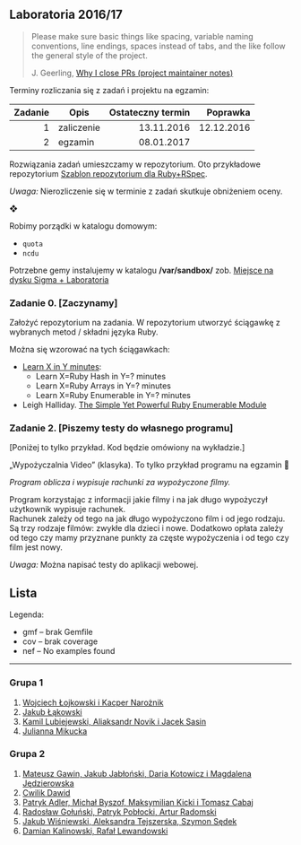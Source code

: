 ## Laboratoria  2016/17

> Please make sure basic things like spacing, variable naming conventions, line endings, spaces instead of tabs, and the like follow the general style of the project. 
>
> J. Geerling, [Why I close PRs (project maintainer notes)](http://www.jeffgeerling.com/blog/2016/why-i-close-prs-oss-project-maintainer-notes)

Terminy rozliczania się z zadań i projektu na egzamin:

| Zadanie | Opis       | Ostateczny termin | Poprawka   |
|--------:|----------- |------------------:| ----------:|
| 1       | zaliczenie | 13.11.2016        | 12.12.2016 |
| 2       | egzamin    | 08.01.2017        |            |

Rozwiązania zadań umieszczamy w repozytorium. Oto przykładowe repozytorium
[Szablon repozytorium dla Ruby+RSpec](https://github.com/egzamin/solutions-tar).

*Uwaga:*  Nierozliczenie się w terminie z zadań skutkuje obniżeniem oceny.

❖

Robimy porządki w katalogu domowym:

* `quota`
* `ncdu`

Potrzebne gemy instalujemy w katalogu **/var/sandbox/**  zob.
[Miejsce na dysku Sigma + Laboratoria](https://inf.ug.edu.pl/aktualizacje-serwera-sigma)

<!--
Może się przydać:

* [transfer.sh](https://transfer.sh/) –
  share your files

```sh
transfer() {
  curl --upload-file $1 https://transfer.sh/$(basename $1);
}
alias transfer=transfer
```
-->

### Zadanie 0. [Zaczynamy]

Założyć repozytorium na zadania. W repozytorium utworzyć ściągawkę
z wybranych metod / składni języka Ruby.

Można się wzorować na tych ściągawkach:

* [Learn X in Y minutes](http://learnxinyminutes.com/docs/ruby/):
  * Learn X=Ruby Hash in Y=? minutes
  * Learn X=Ruby Arrays in Y=? minutes
  * Learn X=Ruby Enumerable in Y=? minutes
* Leigh Halliday.
  [The Simple Yet Powerful Ruby Enumerable Module](https://blog.codeship.com/the-enumerable-module/)


<!--
### Zadanie 1. [Piszemy testy do własnego kodu]

Wiele ciekawych zadań programistycznych można znaleźć w [Google Interview University](https://github.com/jwasham/google-interview-university)  zwłaszcza w sekcji z [Data Structures](https://github.com/jwasham/google-interview-university#data-structures).

Jak pisać i dodawać testy można podejrzeć tutaj:
[03-rspec](labs/03-rspec/)  [04-write_tests](labs/04-write_tests/).
-->

<!--
### 3. Doubles  mocks & stubs

> Integration tests tell **what**’s not working. But they are of no use in<br>
> **guessing where** the problem could be.<br>
> Unit tests are the sole tests that tell you **where** exactly the bug<br>
> is. To draw this information  they must run the method in a mocked<br>
> environment  where all other dependencies are supposed to correctly work.<br>
> <br>
> [What is the difference between integration and unit tests?](http://stackoverflow.com/questions/10752/what-is-the-difference-between-integration-and-unit-tests)

Testy piszemy do swojego kodu  jeśli ma to sens  lub do tego kodu
[06-integration_tests](https://github.com/egzamin/tar/tree/master/labs/06-integration_tests).
W testach jednostkowych użyć doubles/mocków/stubów.
-->

### Zadanie 2. [Piszemy testy do własnego programu]

[Poniżej to tylko przykład. Kod będzie omówiony na wykładzie.]

„Wypożyczalnia Video” (klasyka). To tylko przykład programu na egzamin :sparkling_heart:

*Program oblicza i wypisuje rachunki za wypożyczone filmy.*

Program korzystając z informacji jakie filmy i na jak długo
wypożyczył użytkownik wypisuje rachunek.<br>
Rachunek zależy od tego na jak długo wypożyczono film
i od jego rodzaju. Są trzy rodzaje filmów: zwykłe  dla dzieci
i nowe. Dodatkowo  opłata zależy od tego czy mamy przyznane
punkty za częste wypożyczenia i od tego czy film jest nowy.

*Uwaga:*  Można napisać testy do aplikacji webowej.


## Lista

Legenda:

* gmf – brak Gemfile
* cov – brak coverage
* nef – No examples found

----

### Grupa 1

1. [Wojciech Łojkowski i Kacper Narożnik](https://github.com/knaroznik/Ruby_GameOfLife)
2. [Jakub Łąkowski](https://github.com/kubalakowski/projekt_ruby)
3. [Kamil Lubiejewski, Aliaksandr Novik i Jacek Sasin](https://github.com/jsasin/Tar_egzamin)
4. [Julianna Mikucka](https://github.com/LadyJuleczka/RubyTAR2)
### Grupa 2

1. [Mateusz Gawin, Jakub Jabłoński, Daria Kotowicz i Magdalena Jędzierowska](https://github.com/matgawin/ruby-projekt2)
1. [Cwilik Dawid](https://github.com/jodanpotasu/RubyZajecia2)
1. [Patryk Adler, Michał Byszof, Maksymilian Kicki i Tomasz Cabaj](https://github.com/tcabaj/Ruby_2)
1. [Radosław Gołuński, Patryk Pobłocki, Artur Radomski](https://github.com/ppoblocki/tar-egzamin)
5. [Jakub Wiśniewski, Aleksandra Tejszerska, Szymon Sędek](https://github.com/jawisniewski/rubyzespolowy)
6. [Damian Kalinowski, Rafał Lewandowski](https://github.com/lafreak/ruby-proj2)
